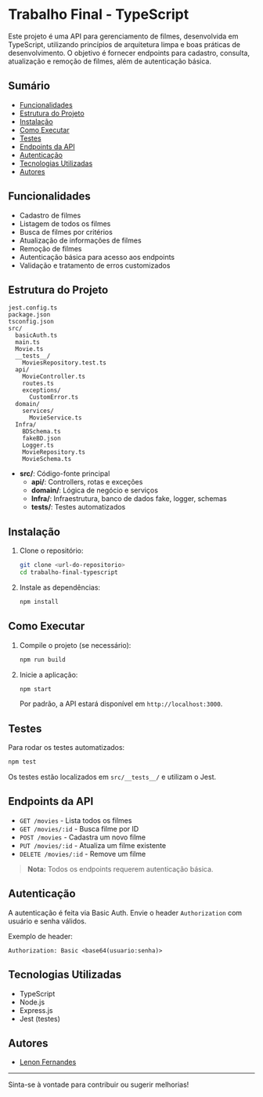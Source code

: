 # Trabalho Final - TypeScript

Este projeto é uma API para gerenciamento de filmes, desenvolvida em TypeScript, utilizando princípios de arquitetura limpa e boas práticas de desenvolvimento. O objetivo é fornecer endpoints para cadastro, consulta, atualização e remoção de filmes, além de autenticação básica.

## Sumário
- [Funcionalidades](#funcionalidades)
- [Estrutura do Projeto](#estrutura-do-projeto)
- [Instalação](#instalação)
- [Como Executar](#como-executar)
- [Testes](#testes)
- [Endpoints da API](#endpoints-da-api)
- [Autenticação](#autenticação)
- [Tecnologias Utilizadas](#tecnologias-utilizadas)
- [Autores](#autores)

## Funcionalidades
- Cadastro de filmes
- Listagem de todos os filmes
- Busca de filmes por critérios
- Atualização de informações de filmes
- Remoção de filmes
- Autenticação básica para acesso aos endpoints
- Validação e tratamento de erros customizados

## Estrutura do Projeto
```
jest.config.ts
package.json
tsconfig.json
src/
  basicAuth.ts
  main.ts
  Movie.ts
  __tests__/
    MoviesRepository.test.ts
  api/
    MovieController.ts
    routes.ts
    exceptions/
      CustomError.ts
  domain/
    services/
      MovieService.ts
  Infra/
    BDSchema.ts
    fakeBD.json
    Logger.ts
    MovieRepository.ts
    MovieSchema.ts
```

- **src/**: Código-fonte principal
  - **api/**: Controllers, rotas e exceções
  - **domain/**: Lógica de negócio e serviços
  - **Infra/**: Infraestrutura, banco de dados fake, logger, schemas
  - **__tests__/**: Testes automatizados

## Instalação
1. Clone o repositório:
   ```bash
   git clone <url-do-repositorio>
   cd trabalho-final-typescript
   ```
2. Instale as dependências:
   ```bash
   npm install
   ```

## Como Executar
1. Compile o projeto (se necessário):
   ```bash
   npm run build
   ```
2. Inicie a aplicação:
   ```bash
   npm start
   ```
   Por padrão, a API estará disponível em `http://localhost:3000`.

## Testes
Para rodar os testes automatizados:
```bash
npm test
```
Os testes estão localizados em `src/__tests__/` e utilizam o Jest.

## Endpoints da API
- `GET /movies` - Lista todos os filmes
- `GET /movies/:id` - Busca filme por ID
- `POST /movies` - Cadastra um novo filme
- `PUT /movies/:id` - Atualiza um filme existente
- `DELETE /movies/:id` - Remove um filme

> **Nota:** Todos os endpoints requerem autenticação básica.

## Autenticação
A autenticação é feita via Basic Auth. Envie o header `Authorization` com usuário e senha válidos.

Exemplo de header:
```
Authorization: Basic <base64(usuario:senha)>
```

## Tecnologias Utilizadas
- TypeScript
- Node.js
- Express.js
- Jest (testes)

## Autores
- [Lenon Fernandes](https://github.com/lenonisfernandes)

---
Sinta-se à vontade para contribuir ou sugerir melhorias!
